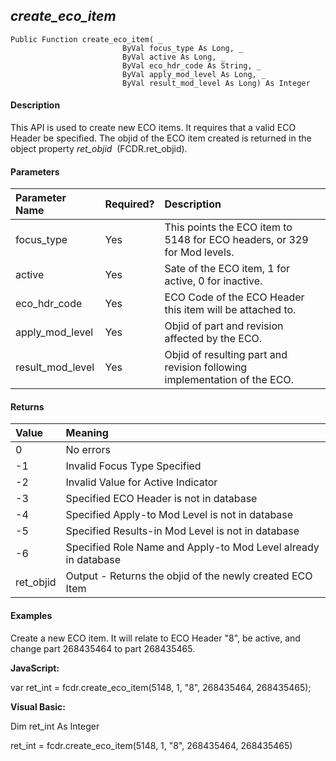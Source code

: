 _create_eco_item_
-------------------

```
Public Function create_eco_item( _
                         ByVal focus_type As Long, _
                         ByVal active As Long, _
                         ByVal eco_hdr_code As String, _
                         ByVal apply_mod_level As Long, _
                         ByVal result_mod_level As Long) As Integer
```

#### Description

This API is used to create new ECO items. It requires that a valid ECO Header be specified. The objid of the ECO item created is returned in the object property _ret_objid_  (FCDR.ret_objid).

#### Parameters

| Parameter Name | Required? | Description |
|:--- |:--- |:--- |
| focus_type | Yes | This points the ECO item to 5148 for ECO headers, or 329 for Mod levels. |
| active | Yes | Sate of the ECO item, 1 for active, 0 for inactive. |
| eco_hdr_code | Yes | ECO Code of the ECO Header this item will be attached to. |
| apply_mod_level | Yes | Objid of part and revision affected by the ECO. |
| result_mod_level | Yes | Objid of resulting part and revision following implementation of the ECO. |

#### Returns

| Value | Meaning |
|:--- |:--- |
| 0 | No errors |
| -1 | Invalid Focus Type Specified |
| -2 | Invalid Value for Active Indicator |
| -3 | Specified ECO Header is not in database |
| -4 | Specified Apply-to Mod Level is not in database |
| -5 | Specified Results-in Mod Level is not in database |
| -6 | Specified Role Name and Apply-to Mod Level already in database |
| ret_objid | Output - Returns the objid of the newly created ECO Item |

#### Examples

Create a new ECO item. It will relate to ECO Header "8", be active, and change part 268435464 to part 268435465.

**JavaScript:**

var ret_int = fcdr.create_eco_item(5148, 1, "8", 268435464, 268435465);

**Visual Basic:**

Dim ret_int As Integer

ret_int = fcdr.create_eco_item(5148, 1, "8", 268435464, 268435465)